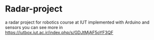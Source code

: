 # Radar-project
a radar project for robotics course at IUT implemented with Arduino and sensors you can see more in https://iutbox.iut.ac.ir/index.php/s/GDJtMjAF5oYF3QF
